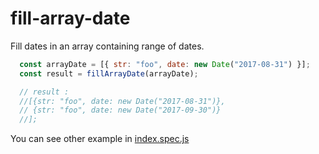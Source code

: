 # fill-array-date

Fill dates in an array containing range of dates.


```javascript
  const arrayDate = [{ str: "foo", date: new Date("2017-08-31") }];
  const result = fillArrayDate(arrayDate);

  // result :
  //[{str: "foo", date: new Date("2017-08-31")},
  // {str: "foo", date: new Date("2017-09-30")}
  //];
```

You can see other example in [index.spec.js](/index.spec.js)
